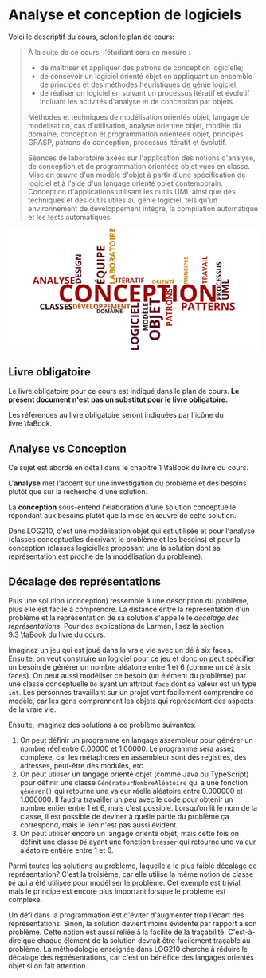 # Analyse et conception de logiciels

Voici le descriptif du cours, selon le plan de cours:

> À la suite de ce cours, l'étudiant sera en mesure :
>
> - de maîtriser et appliquer des patrons de conception logicielle;
> - de concevoir un logiciel orienté objet en appliquant un ensemble de principes et des méthodes heuristiques de génie logiciel;
> - de réaliser un logiciel en suivant un processus itératif et évolutif incluant les activités d'analyse et de conception par objets.
>
> Méthodes et techniques de modélisation orientés objet, langage de modélisation, cas d'utilisation, analyse orientée objet, modèle du domaine, conception et programmation orientées objet, principes GRASP, patrons de conception, processus itératif et évolutif.
>
> Séances de laboratoire axées sur l'application des notions d'analyse, de conception et de programmation orientées objet vues en classe. Mise en œuvre d'un modèle d'objet à partir d'une spécification de logiciel et à l'aide d'un langage orienté objet contemporain. Conception d'applications utilisant les outils UML ainsi que des techniques et des outils utiles au génie logiciel, tels qu'un environnement de développement intégré, la compilation automatique et les tests automatiques.

![Nuage de mots importants du plan de cours de LOG210](images/LOG210wordle_ordre_alph.png)

## Livre obligatoire

Le livre obligatoire pour ce cours est indiqué dans le plan de cours. **Le présent document n'est pas un substitut pour le livre obligatoire.**

Les références au livre obligatoire seront indiquées par l'icône du livre&nbsp;\faBook.

## Analyse vs Conception

Ce sujet est abordé en détail dans le chapitre 1&nbsp;\faBook&nbsp;du livre du cours.

L'**analyse** met l'accent sur une investigation du problème et des besoins plutôt que sur la recherche d'une solution.

La **conception** sous-entend l'élaboration d'une solution conceptuelle répondant aux besoins plutôt que la mise en œuvre de cette solution.

Dans LOG210, c'est une modélisation objet qui est utilisée et pour l'analyse (classes conceptuelles décrivant le problème et les besoins) et pour la conception (classes logicielles proposant une la solution dont sa représentation est proche de la modélisation du problème).

## Décalage des représentations

Plus une solution (conception) ressemble à une description du problème, plus elle est facile à comprendre.
La distance entre la représentation d'un problème et la représentation de sa solution s'appelle le *décalage des représentations*.
Pour des explications de Larman, lisez la section 9.3&nbsp;\faBook&nbsp;du livre du cours.

Imaginez un jeu qui est joué dans la vraie vie avec un dé à six faces. Ensuite, on veut construire un logiciel pour ce jeu et donc on peut spécifier un besoin de générer un nombre aléatoire entre 1 et 6 (comme un dé à six faces). On peut aussi modéliser ce besoin (un élément du problème) par une classe conceptuelle `Dé` ayant un attribut `face` dont sa valeur est un type `int`. Les personnes travaillant sur un projet vont facilement comprendre ce modèle, car les gens comprennent les objets qui représentent des aspects de la vraie vie.

Ensuite, imaginez des solutions à ce problème suivantes:

1. On peut définir un programme en langage assembleur pour générer un nombre réel entre 0.00000 et 1.00000. Le programme sera assez complexe, car les métaphores en assembleur sont des registres, des adresses, peut-être des modules, etc.
2. On peut utiliser un langage orienté objet (comme Java ou TypeScript) pour définir une classe `GénérateurNombreAléatoire` qui a une fonction `générer()` qui retourne une valeur réelle aléatoire entre 0.000000 et 1.000000.
Il faudra travailler un peu avec le code pour obtenir un nombre entier entre 1 et 6, mais c'est possible.
Lorsqu’on lit le nom de la classe, il est possible de deviner à quelle partie du problème ça correspond, mais le lien n'est pas aussi évident.
3. On peut utiliser encore un langage orienté objet, mais cette fois on définit une classe `Dé` ayant une fonction `brasser` qui retourne une valeur aléatoire entière entre 1 et 6.

Parmi toutes les solutions au problème, laquelle a le plus faible décalage de représentation?
C'est la troisième, car elle utilise la même notion de classe `Dé` qui a été utilisée pour modéliser le problème.
Cet exemple est trivial, mais le principe est encore plus important lorsque le problème est complexe.

Un défi dans la programmation est d'éviter d'augmenter trop l'écart des représentations.
Sinon, la solution devient moins évidente par rapport à son problème.
Cette notion est aussi reliée à la facilité de la traçabilité.
C'est-à-dire que chaque élément de la solution devrait être facilement traçable au problème.
La méthodologie enseignée dans LOG210 cherche à réduire le décalage des représentations, car c'est un bénéfice des langages orientés objet si on fait attention.
